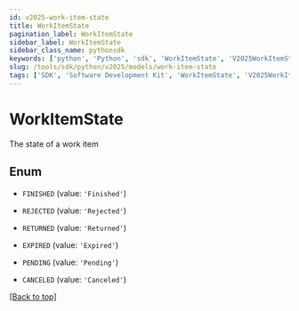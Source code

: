 ```yaml
---
id: v2025-work-item-state
title: WorkItemState
pagination_label: WorkItemState
sidebar_label: WorkItemState
sidebar_class_name: pythonsdk
keywords: ['python', 'Python', 'sdk', 'WorkItemState', 'V2025WorkItemState'] 
slug: /tools/sdk/python/v2025/models/work-item-state
tags: ['SDK', 'Software Development Kit', 'WorkItemState', 'V2025WorkItemState']
---
```


# WorkItemState

The state of a work item

## Enum

* `FINISHED` (value: `'Finished'`)

* `REJECTED` (value: `'Rejected'`)

* `RETURNED` (value: `'Returned'`)

* `EXPIRED` (value: `'Expired'`)

* `PENDING` (value: `'Pending'`)

* `CANCELED` (value: `'Canceled'`)

[[Back to top]](#) 

